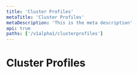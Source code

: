 ```yaml
---
title: 'Cluster Profiles'
metaTitle: 'Cluster Profiles'
metaDescription: 'This is the meta description'
api: true
paths: ['/v1alpha1/clusterprofiles']
---
```


# Cluster Profiles
